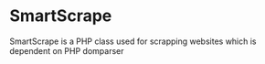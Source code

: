 # SmartScrape
SmartScrape is a PHP class used for scrapping websites which is dependent on PHP domparser